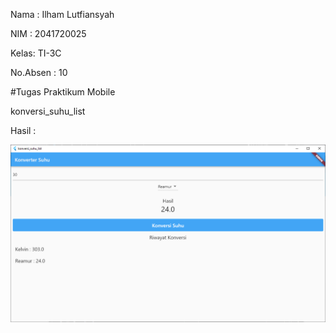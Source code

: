 Nama : Ilham Lutfiansyah 

NIM  : 2041720025

Kelas: TI-3C

No.Absen : 10


#Tugas Praktikum Mobile 

konversi_suhu_list

Hasil :

![Hasil](SS/hasil.PNG)
